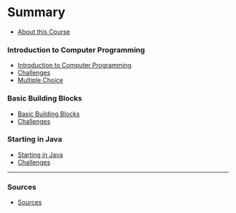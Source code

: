 # Summary

* [About this Course](README.md)

### Introduction to Computer Programming

* [Introduction to Computer Programming](01_introduction_to_computer_programming/readme.md)
* [Challenges](01_introduction_to_computer_programming/challenges.md)
* [Multiple Choice](01_introduction_to_computer_programming/multiple_choice.md)

### Basic Building Blocks

* [Basic Building Blocks](02_basic_building_blocks/readme.md)
* [Challenges](02_basic_building_blocks/challenges.md)

### Starting in Java

* [Starting in Java](03_starting_in_java/readme.md)
* [Challenges](03_starting_in_java/challenges.md)

<!-- ### Storing and Processing Data

* [Introduction](04_storing_and_processing_data/readme.md)
* [Variables](04_storing_and_processing_data/variables.md)
* [Declaring a Variable](04_storing_and_processing_data/declaring_a_variable.md)
* [Primitive Data Types](04_storing_and_processing_data/primitive_datatypes.md)
* [Mathematical Operators](04_storing_and_processing_data/mathematical_operators.md)
* [Challenges](04_storing_and_processing_data/challenges.md) -->

<!-- ### Making Decisions
* [Introduction](making_decisions/readme.md)
* [Conditions](making_decisions/conditions.md)
* [Comparison Operators](making_decisions/comparison_operators.md)
* [Conditional Operators](making_decisions/conditional_operators.md)
* [The If Statement](making_decisions/if.md)
* [The If-Else Statement](making_decisions/if_else.md)
* [The Switch Statement](making_decisions/switch.md)
* [Exercises](making_decisions/exercises.md) -->

<!-- ### Loop Constructs
* [Introduction](loop_constructs/readme.md)
* [The For Loop](loop_constructs/for_loop.md)
* [The While Loop](loop_constructs/while_loop.md)
* [The Do While Loop](loop_constructs/do_while_loop.md)
* [Nesting Control Structures](loop_constructs/nesting_control_structures.md)
* [Exercises](loop_constructs/exercises.md) -->

<!-- ### Arrays
* [Introduction](arrays/readme.md)
* [One Dimensional Arrays](arrays/one_dimensional_arrays.md)
* [For Each Loop](arrays/for_each_loop.md)
* [Constant Values](arrays/constant_values.md)
* [Exercises](arrays/exercises.md) -->

<!-- ### All About Objects
* [All About Objects](all_about_objects/readme.md)
* [Object Oriented Thinking](all_about_objects/object_oriented_thinking.md)
* [Creating Objects](all_about_objects/creating_objects.md)
* [Calling Methods on an Object](all_about_objects/calling_methods.md)
* [The Random class](all_about_objects/random.md)
* [The ArrayList class](all_about_objects/arraylist.md)
* [Exercises](all_about_objects/exercises.md)
* [Solutions](all_about_objects/solutions.md) -->

<!-- ### Creating our own Classes
* [Creating our own Classes](creating_own_classes/readme.md)
* [UML Class Diagrams](creating_own_classes/uml_class_diagrams.md)
* [Creating a Class](creating_own_classes/creating_a_class.md)
* [Attributes](creating_own_classes/attributes.md)
* [Methods](creating_own_classes/methods.md)
* [Constructors](creating_own_classes/constructors.md)
* [Exercises](creating_own_classes/exercises.md)
* [Solutions](creating_own_classes/solutions.md) -->

<!-- ### Starting with JavaFX
* [Starting with JavaFX](starting_with_javafx/readme.md)
* [JavaFX Application Structure](starting_with_javafx/javafx_application_structure.md)
* [FXML](starting_with_javafx/fxml.md)
* [Basic Event Handling](starting_with_javafx/basic_event_handling.md)
* [Cascading Style Sheets](starting_with_javafx/css.md) -->

<!-- ### Hands-On Visualizing Sensor Data
* [Visualizing Sensor Data](hands_on/visualizing_sensor_data/readme.md)
* [Step 1 - Adding a Chart](hands_on/visualizing_sensor_data/step_1_adding_a_chart.md)
* [Step 2 - The Controller](hands_on/visualizing_sensor_data/step_2_the_controller.md)
* [Step 3 - Adding Data](hands_on/visualizing_sensor_data/step_3_adding_data.md)
* [Step 4 - Random Data](hands_on/visualizing_sensor_data/step_4_random_data.md)
* [Step 5 - Changing Axis Labels](hands_on/visualizing_sensor_data/step_5_axis.md)
* [Step 6 - Multiple Series](hands_on/visualizing_sensor_data/step_6_multiple_series.md)
* [Step 7 - Refactor](hands_on/visualizing_sensor_data/step_7_refactor.md) -->

<!-- ### MQTT Essentials
* [MQTT Essentials](mqtt_essentials/readme.md)
* [Introducing MQTT](https://www.hivemq.com/blog/mqtt-essentials-part-1-introducing-mqtt)
* [Publish & Subscribe Basics](https://www.hivemq.com/blog/mqtt-essentials-part2-publish-subscribe)
* [Client, Broker and Connection Establishment](https://www.hivemq.com/blog/mqtt-essentials-part-3-client-broker-connection-establishment)
* [Publish, Subscribe & Unsubscribe](https://www.hivemq.com/blog/mqtt-essentials-part-4-mqtt-publish-subscribe-unsubscribe)
* [Topics & Best Practices](https://www.hivemq.com/blog/mqtt-essentials-part-5-mqtt-topics-best-practices)
* [Quality of Service Levels](https://www.hivemq.com/blog/mqtt-essentials-part-6-mqtt-quality-of-service-levels)
* [Persistent Session and Queuing Messages](https://www.hivemq.com/blog/mqtt-essentials-part-7-persistent-session-queuing-messages)
* [Retained Messages](https://www.hivemq.com/blog/mqtt-essentials-part-8-retained-messages) -->

  <!-- ### Hands-On Java MQTT -->
<!-- * [Java MQTT](hands_on/mqtt/readme.md) -->
<!-- * [Step 1 - Eclipse Paho Java Library](hands_on/mqtt/step_1_paho_java_client.md) -->
<!-- * [Step 2 - Getting Started](hands_on/mqtt/step_2_getting_started.md) -->

<!-- ### Hands-On Gson
* [Hands-On Gson](hands_on/gson/readme.md)
* [Step 1 - Adding Gson Dependency](hands_on/gson/step_1_adding_gson_dependency.md)
* [Step 2 - Simple Object Serialization](hands_on/gson/step_2_simple_object_serialization.md)
* [Step 3 - Deserialization of a Motorcycle](hands_on/gson/step_3_deserialization_motorcycle.md)
* [Step 4 - Composition](hands_on/gson/step_4_composition.md) -->

<!-- ### Inheritance
* [Inheritance](inheritance/readme.md)
* [Vehicle Example](inheritance/vehicles_example.md)
* [Computer Store Example](inheritance/computer_store_example.md)
* [Is-a Relationships](inheritance/is_a_relationship.md)
* [Inheritance in Java](inheritance/inheritance_in_java.md)
* [Constructors and Inheritance](inheritance/constructors_and_inheritance.md)
* [Method Overriding](inheritance/method_overriding.md)
* [Implementing a WebShop](inheritance/implementing_a_webshop.md)
* [Accessibility](inheritance/accessibility.md)
* [Composition over Inheritance](inheritance/composition_over_inheritance.md)
* [Summary](inheritance/summary.md)
* [Exercises](inheritance/exercises.md) -->

<!-- ### Interfaces -->
<!-- * [Interfaces](interfaces/readme.md) -->

<!-- ### Advances Classes -->
<!-- * [Advances Classes](creating_own_classes/readme.md) -->
<!-- * [Method Overloading](creating_own_classes/uml_class_diagrams.md) -->
<!-- * [Composition](creating_own_classes/creating_a_class.md) -->
<!-- * [Static Members](creating_own_classes/attributes.md) -->
<!-- * [Constructors](creating_own_classes/constructors.md) -->
<!-- * [Exercises](creating_own_classes/exercises.md) -->
<!-- * [Solutions](creating_own_classes/solutions.md) -->

<!-- ### Good Practices

* [Introduction](good_practices/good_practices.md)
* [Code Formatting](good_practices/code_formatting.md)
* [Duplication](good_practices/duplication.md)
* [Magic Numbers](good_practices/magic_numbers.md) -->

<!-- ### Exercises

* [Basic](exercises/basic.md)
* [Arrays](exercises/arrays.md)
* [Inheritance](exercises/inheritance.md) -->

<!-- ### Solutions

* [Arrays](solutions/arrays.md)
* [Inheritance](solutions/inheritance.md) -->

<!-- ### Hangman Demo -->

<!-- * [Hangman](demo_hangman/readme.md) -->

<!-- ---- -->

<!-- ### Assignments (1st Semester)

* [Assignments](assignments/readme.md)
* [Week 1](assignments/week_1.md)
* [Week 2](assignments/week_2.md)
* [Week 3](assignments/week_3.md)
* [Week 7](assignments/week_7.md)
* [Week 8](assignments/week_8.md)
* [Week 9](assignments/week_9.md)
* [Week 10](assignments/week_10.md) -->

<!-- ---- -->

<!-- ### Assignments (2nd Semester)

* [Assignments](assignments/readme.md)
* [Week 13](assignments/week_13.md)
* [Week 14](assignments/week_14.md) -->

<!-- ---- -->

<!-- ### Exam Assignments

* [Exam Assignments](exams/readme.md)
* [Exam Assignment 2017 (OOP1)](exams/2017_oop1.md) -->

----

### Sources

* [Sources](sources.md)
